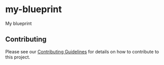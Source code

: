 # my-blueprint

My blueprint

## Contributing

Please see our [Contributing Guidelines](CONTRIBUTING.md) for details on how to contribute to this project.
